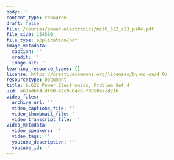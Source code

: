 ```yaml
---
body: ''
content_type: resource
draft: false
file: /courses/power-electronics/mit6_622_s23_ps04.pdf
file_size: 154560
file_type: application/pdf
image_metadata:
  caption: ''
  credit: ''
  image-alt: ''
learning_resource_types: []
license: https://creativecommons.org/licenses/by-nc-sa/4.0/
resourcetype: Document
title: 6.622 Power Electronics, Problem Set 4
uid: a63adbf4-df60-42c0-84c9-f0858aacd21b
video_files:
  archive_url: ''
  video_captions_file: ''
  video_thumbnail_file: ''
  video_transcript_file: ''
video_metadata:
  video_speakers: ''
  video_tags: ''
  youtube_description: ''
  youtube_id: ''
---
```

